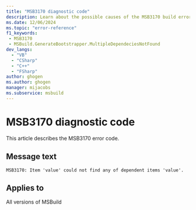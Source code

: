 ```yaml
---
title: "MSB3170 diagnostic code"
description: Learn about the possible causes of the MSB3170 build error, and get troubleshooting tips.
ms.date: 12/06/2024
ms.topic: "error-reference"
f1_keywords:
 - MSB3170
 - MSBuild.GenerateBootstrapper.MultipleDependeciesNotFound
dev_langs:
  - "VB"
  - "CSharp"
  - "C++"
  - "FSharp"
author: ghogen
ms.author: ghogen
manager: mijacobs
ms.subservice: msbuild
---
```


# MSB3170 diagnostic code

<!-- :::ErrorDefinitionDescription::: -->
<!-- :::editable-content name="introDescription"::: -->
This article describes the MSB3170 error code.
<!-- :::editable-content-end::: -->

## Message text

`MSB3170: Item 'value' could not find any of dependent items 'value'.`

<!-- :::editable-content name="postOutputDescription"::: -->
<!--
{StrBegin="MSB3170: "}
-->
<!-- :::editable-content-end::: -->
<!-- :::ErrorDefinitionDescription-end::: -->

## Applies to

All versions of MSBuild
